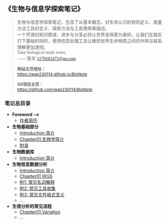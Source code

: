 <font face="楷体">

<h2>《生物与信息学探索笔记》</h2>

> 生物与信息学探索笔记，包含了从基本概念、对生命认识的规则定义、度量方法工具的定义、探索方法与工具使用等描述。  
> 一个开源的知识图谱，进步与分享必将让世界变得更为美好。让我们在踏实打下基础的同时，使用信息处理工具让微观世界生命物质之间的作用与联系理解更加透彻。  
> Take biological study notes.  
> —— 陈军 1170101471@qq.com 

</font>  

> <font font="等线" size="2">**网站主页地址：**   
> https://wan230114.github.io/BioNote  
>
> **Git项目主页：**   
> https://github.com/wan230114/BioNote  
>
<!-- > **快速开始：**  
> [>> BioNote使用方法](/docs/Usage.md) -->

</font>

<h3> 笔记总目录 </h3>

<!-- menu -->
* **Foreword -->**
    <!-- * [Introduction 前言](/docs/Introduction.md) -->
    * [作者简历](/docs/Interview/me.md)
* **生物基础部分**
    <!-- menu_base -->
    * [Introduction 简介](/docs/00.Base/Introduction.md)
    * [Chapter01.生物学简介](/docs/00.Base/Introduction.md)
    * [附录](/docs/00.Base/ChapterN_Appendix.md)
    <!-- menu_base -->
* **生物数据库**
    * [Introduction 简介](/docs/database.md)
* **生物信息数据分析**
    * [Introduction 简介](/docs/01.BioInformation/Introduction.md)
    * [Chapter01 WGS](/docs/01.BioInformation/Chapter01.WGS.md)
    * [附1: 常见名词解释](/docs/01.BioInformation/Appendix01_Glossary.md)
    * [附2: 常见工具收集](/docs/01.BioInformation/Appendix02_Tools.md)
    * [附3: 常见文件格式含义](/docs/01.BioInformation/Appendix03_File_meaning.md)
    * *...*
* **生信分析的常见流程**
    * [Chapter01 Variation](/docs/01.BioInformation/Process/Chapter01.Variation.md)
    * *...*
<!-- menu -->

